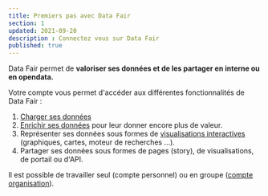 ```yaml
---
title: Premiers pas avec Data Fair
section: 1
updated: 2021-09-20
description : Connectez vous sur Data Fair
published: true
---
```


Data Fair permet de **valoriser ses données et de les partager en interne ou en opendata.**

Votre compte vous permet d'accéder aux différentes fonctionnalités de Data Fair :

1. [Charger ses données](./user-guide-backoffice/datasets)
2. [Enrichir ses données](./user-guide-backoffice/enrichment) pour leur donner encore plus de valeur.
3. Représenter ses données sous formes de [visualisations interactives](./user-guide-backoffice/reuses) (graphiques, cartes, moteur de recherches ...).
4. Partager ses données sous formes de pages (story), de visualisations, de portail ou d'API.  

<p>
</p>

Il est possible de travailler seul (compte personnel) ou en groupe ([compte organisation](./user-guide-backoffice/organisation)).

